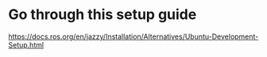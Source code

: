 # Go through this setup guide
https://docs.ros.org/en/jazzy/Installation/Alternatives/Ubuntu-Development-Setup.html
